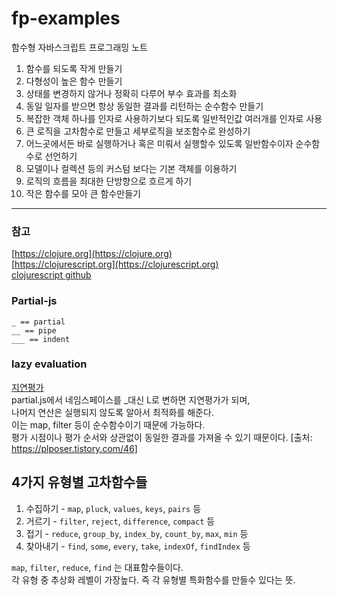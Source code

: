 # fp-examples 
함수형 자바스크립트 프로그래밍 노트

1. 함수를 되도록 작게 만들기
2. 다형성이 높은 함수 만들기
3. 상태를 변경하지 않거나 정확히 다루어 부수 효과를 최소화
4. 동일 일자를 받으면 항상 동일한 결과를 리턴하는 순수함수 만들기
5. 복잡한 객체 하나를 인자로 사용하기보다 되도록 일반적인값 여러개를 인자로 사용
6. 큰 로직을 고차함수로 만들고 세부로직을 보조함수로 완성하기
7. 어느곳에서든 바로 실행하거나 혹은 미뤄서 실행할수 있도록 일반함수이자 순수함수로 선언하기
8. 모델이나 컬렉션 등의 커스텀 보다는 기본 객체를 이용하기
9. 로직의 흐름을 최대한 단방향으로 흐르게 하기
10. 작은 함수를 모아 큰 함수만들기

-----

### 참고
[https://clojure.org](https://clojure.org)  
[https://clojurescript.org](https://clojurescript.org)  
[clojurescript github](https://github.com/clojure/clojurescript)

### Partial-js
```
_ == partial
__ == pipe
___ == indent
```

### lazy evaluation
[지연평가](https://plposer.tistory.com/46)  
partial.js에서 네임스페이스를 _대신 L로 변하면 지연평가가 되며,  
나머지 연산은 실행되지 않도록 알아서 최적화를 해준다.  
이는 map, filter 등이 순수함수이기 때문에 가능하다.  
평가 시점이나 평가 순서와 상관없이 동일한 결과를 가져올 수 있기 때문이다.
[출처: https://plposer.tistory.com/46]

## 4가지 유형별 고차함수들
1. 수집하기 - `map`, `pluck`, `values`, `keys`, `pairs` 등  
2. 거르기 - `filter`, `reject`, `difference`, `compact` 등
3. 접기 - `reduce`, `group_by`, `index_by`, `count_by`, `max`, `min` 등  
4. 찾아내기 - `find`, `some`, `every`, `take`, `indexOf`, `findIndex` 등 

`map`, `filter`, `reduce`, `find` 는 대표함수들이다.  
각 유형 중 추상화 레벨이 가장높다. 즉 각 유형별 특화함수를 만들수 있다는 뜻.
